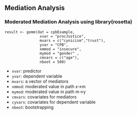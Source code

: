 ## Mediation Analysis

### Moderated Mediation Analysis using library(rosetta)
```
result <- gemm(dat = cpbExample,
                xvar = "procJustice",
                mvars = c("cynicism","trust"),
                yvar = "CPB",
                xmmod = "insecure",
                mymod = "gender" ,
                cmvars = c("age"),
                nboot = 500)
```
- `xvar`: predictor
- `yvar`: dependent variable
- `mvars`: a vector of mediators
- `xmmod`: moderated value in path x->m
- `mymod`: moderated value in path m->y
- `cmvars`: covariates for mediators
- `cyvars`: covariates for dependent variable
- `nboot`: bootstrapping
